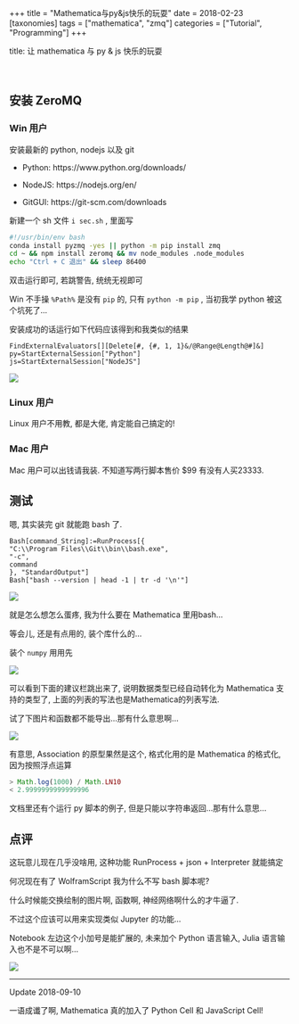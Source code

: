 +++
title = "Mathematica与py&js快乐的玩耍"
date = 2018-02-23
[taxonomies]
tags = ["mathematica", "zmq"]
categories = ["Tutorial", "Programming"]
+++

<p>title: 让 mathematica 与 py & js 快乐的玩耍</br></br></br></p><h2>安装 ZeroMQ</h2><h3>Win 用户</h3><p>安装最新的 python, nodejs 以及 git</p><ul><li><p>Python: https://www.python.org/downloads/</p></li></ul><ul><li><p>NodeJS: https://nodejs.org/en/</p></li></ul><ul><li><p>GitGUI: https://git-scm.com/downloads</p></li></ul><p>新建一个 sh 文件 <code>i sec.sh</code> , 里面写</p>

```bash
#!/usr/bin/env bash
conda install pyzmq -yes || python -m pip install zmq
cd ~ && npm install zeromq && mv node_modules .node_modules
echo "Ctrl + C 退出" && sleep 86400```

<p>双击运行即可, 若跳警告, 统统无视即可</p>

<!-- more -->

<p>Win 不手操 <code>%Path%</code> 是没有 <code>pip</code> 的, 只有 <code>python -m pip</code> , 当初我学 python 被这个坑死了...</p><p>安装成功的话运行如下代码应该得到和我类似的结果</p>

```mma
FindExternalEvaluators[][Delete[#, {#, 1, 1}&/@Range@Length@#]&]
py=StartExternalSession["Python"]
js=StartExternalSession["NodeJS"]```

<img src="https://i.loli.net/2018/02/23/5a8f7fb96e9ea.png"><h3>Linux 用户</h3><p>Linux 用户不用教, 都是大佬, 肯定能自己搞定的!</p><h3>Mac 用户</h3><p>Mac 用户可以出钱请我装. 不知道写两行脚本售价 $99 有没有人买23333.</p><h2>测试</h2><p>嗯, 其实装完 git 就能跑 bash 了.</p>

```mma
Bash[command_String]:=RunProcess[{
"C:\\Program Files\\Git\\bin\\bash.exe",
"-c",
command
}, "StandardOutput"]
Bash["bash --version | head -1 | tr -d '\n'"]```

<img src="https://i.loli.net/2018/02/23/5a8f7fba3f404.png"><p>就是怎么想怎么蛋疼, 我为什么要在 Mathematica 里用bash...</p><p>等会儿, 还是有点用的, 装个库什么的...</p><p>装个 <code>numpy</code> 用用先</p><img src="https://i.loli.net/2018/02/23/5a8f94da4d2b8.png"><p>可以看到下面的建议栏跳出来了, 说明数据类型已经自动转化为 Mathematica 支持的类型了, 上面的列表的写法也是Mathematica的列表写法.</p><p>试了下图片和函数都不能导出...那有什么意思啊...</p><img src="https://i.loli.net/2018/02/23/5a8f94da4261f.png"><p>有意思, Association 的原型果然是这个, 格式化用的是 Mathematica 的格式化, 因为按照浮点运算</p>

```js
> Math.log(1000) / Math.LN10
< 2.9999999999999996```

<p>文档里还有个运行 py 脚本的例子, 但是只能以字符串返回...那有什么意思...</p><h2>点评</h2><p>这玩意儿现在几乎没啥用, 这种功能 RunProcess + json + Interpreter 就能搞定</p><p>何况现在有了 WolframScript 我为什么不写 bash 脚本呢?</p><p>什么时候能交换绘制的图片啊, 函数啊, 神经网络啊什么的才牛逼了.</p><p>不过这个应该可以用来实现类似 Jupyter 的功能...</p><p>Notebook 左边这个小加号是能扩展的, 未来加个 Python 语言输入, Julia 语言输入也不是不可以啊...</p><img src="https://i.loli.net/2018/02/23/5a8f94da42687.png"><hr/><p>Update 2018-09-10</p><p>一语成谶了啊, Mathematica 真的加入了 Python Cell 和 JavaScript Cell!</p>
